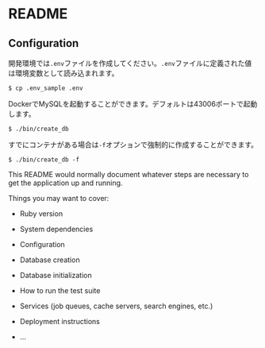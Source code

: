 # README

## Configuration
開発環境では`.env`ファイルを作成してください。`.env`ファイルに定義された値は環境変数として読み込まれます。

```
$ cp .env_sample .env
```

DockerでMySQLを起動することができます。デフォルトは43006ポートで起動します。

```
$ ./bin/create_db
```

すでにコンテナがある場合は`-f`オプションで強制的に作成することができます。

```
$ ./bin/create_db -f
```

This README would normally document whatever steps are necessary to get the
application up and running.

Things you may want to cover:

* Ruby version

* System dependencies

* Configuration

* Database creation

* Database initialization

* How to run the test suite

* Services (job queues, cache servers, search engines, etc.)

* Deployment instructions

* ...
